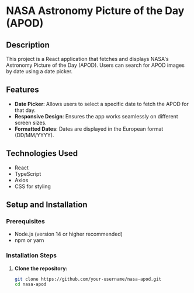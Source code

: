 # NASA Astronomy Picture of the Day (APOD)

## Description

This project is a React application that fetches and displays NASA's Astronomy Picture of the Day (APOD). Users can search for APOD images by date using a date picker.

## Features

- **Date Picker**: Allows users to select a specific date to fetch the APOD for that day.
- **Responsive Design**: Ensures the app works seamlessly on different screen sizes.
- **Formatted Dates**: Dates are displayed in the European format (DD/MM/YYYY).

## Technologies Used

- React
- TypeScript
- Axios
- CSS for styling

## Setup and Installation

### Prerequisites

- Node.js (version 14 or higher recommended)
- npm or yarn

### Installation Steps

1. **Clone the repository:**

   ```bash
   git clone https://github.com/your-username/nasa-apod.git
   cd nasa-apod
   ```
